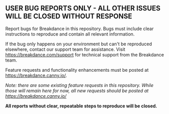 ## USER BUG REPORTS ONLY - ALL OTHER ISSUES WILL BE CLOSED WITHOUT RESPONSE

Report bugs for Breakdance in this repository. Bugs must include clear instructions to reproduce and contain all relevant information.

If the bug only happens on your environment but can't be reproduced elsewhere, contact our support team for assistance. Visit https://breakdance.com/support for technical support from the Breakdance team.

Feature requests and functionality enhancements must be posted at https://breakdance.canny.io/. 

*Note: there are some existing feature requests in this repository. While those will remain here for now, all new requests should be posted at https://breakdance.canny.io/*

**All reports without clear, repeatable steps to reproduce will be closed.**
